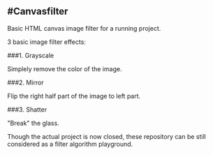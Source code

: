 #Canvasfilter
----

Basic HTML canvas image filter for a running project.

3 basic image filter effects:

###1. Grayscale

Simplely remove the color of the image.

###2. Mirror

Flip the right half part of the image to left part.

###3. Shatter

"Break" the glass.

Though the actual project is now closed, these repository can be still considered as a filter algorithm playground.
